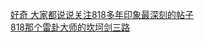 [好奇 大家都说说关注818多年印象最深刻的帖子](http://tieba.baidu.com/p/2174786964?see_lz=1&pn=)   
[818那个雷卦大师的坎坷剑三路](http://tieba.baidu.com/p/2175403750?see_lz=1&pn=)   
